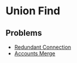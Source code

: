 # Union Find

## Problems

- [Redundant Connection](./001_redundant_connection)
- [Accounts Merge](./002_accounts_merge)
